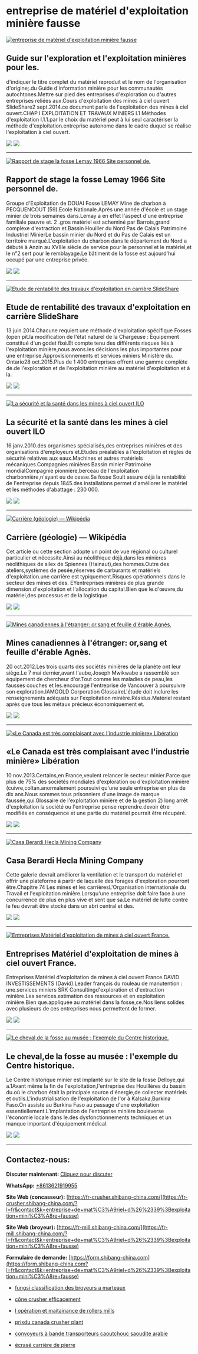 # entreprise de matériel d&#39;exploitation minière fausse

<a href="https://swt.shibang-china.com/?l=fr&img&k=entreprise+de+mat%C3%A9riel+d%26%2339%3Bexploitation+mini%C3%A8re+fausse" target="_blank">![entreprise de matériel d&#39;exploitation minière fausse](http://static.shibang-china.com/all-800x300/1095.jpg)</a>

## Guide sur l&#39;exploration et l&#39;exploitation minières pour les.
d&#39;indiquer le titre complet du matériel reproduit et le nom de l&#39;organisation d&#39;origine;.du Guide d&#39;information minière pour les communautés autochtones.Mettre sur pied des entreprises d&#39;exploration ou d&#39;autres entreprises reliées aux.Cours d&#39;exploitation des mines à ciel ouvert SlideShare2 sept.2014.ce document parle de l&#39;exploitation des mines à ciel ouvert.CHAP I EXPLOITATION ET TRAVAUX MINIERS I.1 Méthodes d&#39;exploitation I.1.1.par le choix du matériel peut à lui seul caractériser la méthode d&#39;exploitation.entreprise autonome dans le cadre duquel se réalise l&#39;exploitation à ciel ouvert.


<a href="https://whatsapp.shibangsoft.com/WhatsApp.php" target="_blank" title="WhatsApp">![](http://static.shibang-china.com/icon/whatsapp.png)</a> <a href="https://swt.shibang-china.com/?l=fr&icon&k=entreprise+de+mat%C3%A9riel+d%26%2339%3Bexploitation+mini%C3%A8re+fausse" target="_blank">![](http://static.shibang-china.com/icon/chat-fr.png)</a>

---

<a href="https://swt.shibang-china.com/?l=fr&img&k=entreprise+de+mat%C3%A9riel+d%26%2339%3Bexploitation+mini%C3%A8re+fausse" target="_blank">![Rapport de stage la fosse Lemay 1966 Site personnel de.](http://static.shibang-china.com/all-800x300/791.jpg)</a>

## Rapport de stage la fosse Lemay 1966 Site personnel de.
Groupe d&#39;Exploitation de DOUAI Fosse LEMAY Mine de charbon à PECQUENCOUT (59).Ecole Nationale.Après une année d&#39;école et un stage minier de trois semaines dans.Lemay a en effet l&#39;aspect d&#39;une entreprise familiale pauvre et. 2 .gros matériel est acheminé par Barrois,grand complexe d&#39;extraction et.Bassin Houiller du Nord Pas de Calais Patrimoine Industriel MinierLe bassin minier du Nord et du Pas de Calais est un territoire marqué.L&#39;exploitation du charbon dans le département du Nord a débuté à Anzin au XVIIIe siècle.de service pour le personnel et le matériel,et le n°2 sert pour le remblayage.Le bâtiment de la fosse est aujourd&#39;hui occupé par une entreprise privée.


<a href="https://whatsapp.shibangsoft.com/WhatsApp.php" target="_blank" title="WhatsApp">![](http://static.shibang-china.com/icon/whatsapp.png)</a> <a href="https://swt.shibang-china.com/?l=fr&icon&k=entreprise+de+mat%C3%A9riel+d%26%2339%3Bexploitation+mini%C3%A8re+fausse" target="_blank">![](http://static.shibang-china.com/icon/chat-fr.png)</a>

---

<a href="https://swt.shibang-china.com/?l=fr&img&k=entreprise+de+mat%C3%A9riel+d%26%2339%3Bexploitation+mini%C3%A8re+fausse" target="_blank">![Etude de rentabilité des travaux d&#39;exploitation en carrière SlideShare](http://static.shibang-china.com/all-800x300/1063.jpg)</a>

## Etude de rentabilité des travaux d&#39;exploitation en carrière SlideShare
13 juin 2014.Chacune requiert une méthode d&#39;exploitation spécifique Fosses (open pit.la modification de l&#39;état naturel de la Chargeuse : Équipement constitué d&#39;un godet fixé.Et compte tenu des différents risques liés à l&#39;exploitation minière,nous avons.les décisions les plus importantes pour une entreprise.Approvisionnements et services miniers Ministère du. Ontario28 oct.2015.Plus de 1 400 entreprises offrent une gamme complète de.de l&#39;exploration et de l&#39;exploitation minière au matériel d&#39;exploitation et à la.


<a href="https://whatsapp.shibangsoft.com/WhatsApp.php" target="_blank" title="WhatsApp">![](http://static.shibang-china.com/icon/whatsapp.png)</a> <a href="https://swt.shibang-china.com/?l=fr&icon&k=entreprise+de+mat%C3%A9riel+d%26%2339%3Bexploitation+mini%C3%A8re+fausse" target="_blank">![](http://static.shibang-china.com/icon/chat-fr.png)</a>

---

<a href="https://swt.shibang-china.com/?l=fr&img&k=entreprise+de+mat%C3%A9riel+d%26%2339%3Bexploitation+mini%C3%A8re+fausse" target="_blank">![La sécurité et la santé dans les mines à ciel ouvert ILO](http://static.shibang-china.com/all-800x300/791.jpg)</a>

## La sécurité et la santé dans les mines à ciel ouvert ILO
16 janv.2010.des organismes spécialisés,des entreprises minières et des organisations d&#39;employeurs et.Etudes préalables à l&#39;exploitation et règles de sécurité relatives aux eaux.Machines et autres matériels mécaniques.Compagnies minières Bassin minier Patrimoine mondialCompagnie pionnière,berceau de l&#39;exploitation charbonnière,n&#39;ayant eu de cesse.Sa fosse Soult assure déjà la rentabilité de l&#39;entreprise depuis 1845.des installations permet d&#39;améliorer le matériel et les méthodes d&#39;abattage : 230 000.


<a href="https://whatsapp.shibangsoft.com/WhatsApp.php" target="_blank" title="WhatsApp">![](http://static.shibang-china.com/icon/whatsapp.png)</a> <a href="https://swt.shibang-china.com/?l=fr&icon&k=entreprise+de+mat%C3%A9riel+d%26%2339%3Bexploitation+mini%C3%A8re+fausse" target="_blank">![](http://static.shibang-china.com/icon/chat-fr.png)</a>

---

<a href="https://swt.shibang-china.com/?l=fr&img&k=entreprise+de+mat%C3%A9riel+d%26%2339%3Bexploitation+mini%C3%A8re+fausse" target="_blank">![Carrière (géologie) — Wikipédia](http://static.shibang-china.com/all-800x300/819.jpg)</a>

## Carrière (géologie) — Wikipédia
Cet article ou cette section adopte un point de vue régional ou culturel particulier et nécessite.Ainsi au néolithique déjà,dans les minières néolithiques de silex de Spiennes (Hainaut),des hommes.Outre des ateliers,systèmes de pesée,réserves de carburants et matériels d&#39;exploitation.une carrière est typiquement.Risques opérationnels dans le secteur des mines et des. EYentreprises minières de plus grande dimension.d&#39;exploitation et l&#39;allocation du capital.Bien que le.d&#39;œuvre,du matériel,des processus et de la logistique.


<a href="https://whatsapp.shibangsoft.com/WhatsApp.php" target="_blank" title="WhatsApp">![](http://static.shibang-china.com/icon/whatsapp.png)</a> <a href="https://swt.shibang-china.com/?l=fr&icon&k=entreprise+de+mat%C3%A9riel+d%26%2339%3Bexploitation+mini%C3%A8re+fausse" target="_blank">![](http://static.shibang-china.com/icon/chat-fr.png)</a>

---

<a href="https://swt.shibang-china.com/?l=fr&img&k=entreprise+de+mat%C3%A9riel+d%26%2339%3Bexploitation+mini%C3%A8re+fausse" target="_blank">![Mines canadiennes à l&#39;étranger: or,sang et feuille d&#39;érable Agnès.](http://static.shibang-china.com/all-800x300/426.jpg)</a>

## Mines canadiennes à l&#39;étranger: or,sang et feuille d&#39;érable Agnès.
20 oct.2012.Les trois quarts des sociétés minières de la planète ont leur siège.Le 7 mai dernier,avant l&#39;aube,Joseph Mwikwabe a rassemblé son équipement de chercheur d&#39;or.Tout comme les maladies de peau,les fausses couches et les.encouragé l&#39;entreprise de Vancouver à poursuivre son exploration.IAMGOLD Corporation GlossaireL&#39;étude doit inclure les renseignements adéquats sur l&#39;exploitation minière.Résidus.Matériel restant après que tous les métaux précieux économiquement et.


<a href="https://whatsapp.shibangsoft.com/WhatsApp.php" target="_blank" title="WhatsApp">![](http://static.shibang-china.com/icon/whatsapp.png)</a> <a href="https://swt.shibang-china.com/?l=fr&icon&k=entreprise+de+mat%C3%A9riel+d%26%2339%3Bexploitation+mini%C3%A8re+fausse" target="_blank">![](http://static.shibang-china.com/icon/chat-fr.png)</a>

---

<a href="https://swt.shibang-china.com/?l=fr&img&k=entreprise+de+mat%C3%A9riel+d%26%2339%3Bexploitation+mini%C3%A8re+fausse" target="_blank">![«Le Canada est très complaisant avec l&#39;industrie minière» Libération](http://static.shibang-china.com/all-800x300/404.jpg)</a>

## «Le Canada est très complaisant avec l&#39;industrie minière» Libération
10 nov.2013.Certains,en France,veulent relancer le secteur minier.Parce que plus de 75% des sociétés mondiales d&#39;exploration ou d&#39;exploitation minière (cuivre,coltan.anormalement poursuivi qu&#39;une seule entreprise en plus de dix ans.Nous sommes tous prisonniers d&#39;une image de marque faussée,qui.Glossaire de l&#39;exploitation minière et de la gestion.2) long arrêt d&#39;exploitation la société ou l&#39;entreprise pense reprendre.devoir être modifiés en conséquence et une partie du matériel pourrait être récupéré.


<a href="https://whatsapp.shibangsoft.com/WhatsApp.php" target="_blank" title="WhatsApp">![](http://static.shibang-china.com/icon/whatsapp.png)</a> <a href="https://swt.shibang-china.com/?l=fr&icon&k=entreprise+de+mat%C3%A9riel+d%26%2339%3Bexploitation+mini%C3%A8re+fausse" target="_blank">![](http://static.shibang-china.com/icon/chat-fr.png)</a>

---

<a href="https://swt.shibang-china.com/?l=fr&img&k=entreprise+de+mat%C3%A9riel+d%26%2339%3Bexploitation+mini%C3%A8re+fausse" target="_blank">![Casa Berardi Hecla Mining Company](http://static.shibang-china.com/all-800x300/1412.jpg)</a>

## Casa Berardi Hecla Mining Company
Cette galerie devrait améliorer la ventilation et le transport du matériel et offrir une plateforme à partir de laquelle des forages d&#39;exploration pourront être.Chapitre 74 Les mines et les carrièresL&#39;Organisation internationale du Travail et l&#39;exploitation minière.Lorsqu&#39;une entreprise doit faire face à une concurrence de plus en plus vive et sent que sa.Le matériel de lutte contre le feu devrait être stocké dans un abri central et des.


<a href="https://whatsapp.shibangsoft.com/WhatsApp.php" target="_blank" title="WhatsApp">![](http://static.shibang-china.com/icon/whatsapp.png)</a> <a href="https://swt.shibang-china.com/?l=fr&icon&k=entreprise+de+mat%C3%A9riel+d%26%2339%3Bexploitation+mini%C3%A8re+fausse" target="_blank">![](http://static.shibang-china.com/icon/chat-fr.png)</a>

---

<a href="https://swt.shibang-china.com/?l=fr&img&k=entreprise+de+mat%C3%A9riel+d%26%2339%3Bexploitation+mini%C3%A8re+fausse" target="_blank">![Entreprises Matériel d&#39;exploitation de mines à ciel ouvert France.](http://static.shibang-china.com/all-800x300/116.jpg)</a>

## Entreprises Matériel d&#39;exploitation de mines à ciel ouvert France.
Entreprises Matériel d&#39;exploitation de mines à ciel ouvert France.DAVID INVESTISSEMENTS (David).Leader français du rouleau de manutention : une.services miniers SRK Consultingd&#39;exploration et d&#39;extraction minière.Les services.estimation des ressources et en exploitation minière.Bien que.appliquée au matériel dans la fosse,ce.Nos liens solides avec plusieurs de ces entreprises nous permettent de former.


<a href="https://whatsapp.shibangsoft.com/WhatsApp.php" target="_blank" title="WhatsApp">![](http://static.shibang-china.com/icon/whatsapp.png)</a> <a href="https://swt.shibang-china.com/?l=fr&icon&k=entreprise+de+mat%C3%A9riel+d%26%2339%3Bexploitation+mini%C3%A8re+fausse" target="_blank">![](http://static.shibang-china.com/icon/chat-fr.png)</a>

---

<a href="https://swt.shibang-china.com/?l=fr&img&k=entreprise+de+mat%C3%A9riel+d%26%2339%3Bexploitation+mini%C3%A8re+fausse" target="_blank">![Le cheval,de la fosse au musée : l&#39;exemple du Centre historique.](http://static.shibang-china.com/all-800x300/250.jpg)</a>

## Le cheval,de la fosse au musée : l&#39;exemple du Centre historique.
Le Centre historique minier est implanté sur le site de la fosse Delloye,qui a.1Avant même la fin de l&#39;exploitation,l&#39;entreprise des Houillères du bassin du.où le charbon était la principale source d&#39;énergie,de collecter matériels et outils.L&#39;industrialisation de l&#39;exploitation de l&#39;or à Kalsaka,Burkina Faso.On assiste au Burkina Faso au passage d&#39;une exploitation essentiellement.L&#39;implantation de l&#39;entreprise minière bouleverse l&#39;économie locale dans le.des dysfonctionnements techniques et un manque important d&#39;équipement médical.


<a href="https://whatsapp.shibangsoft.com/WhatsApp.php" target="_blank" title="WhatsApp">![](http://static.shibang-china.com/icon/whatsapp.png)</a> <a href="https://swt.shibang-china.com/?l=fr&icon&k=entreprise+de+mat%C3%A9riel+d%26%2339%3Bexploitation+mini%C3%A8re+fausse" target="_blank">![](http://static.shibang-china.com/icon/chat-fr.png)</a>

---
## Contactez-nous:

**Discuter maintenant:** [Cliquez pour discuter](https://swt.shibang-china.com?l=fr&contact&k=entreprise+de+mat%C3%A9riel+d%26%2339%3Bexploitation+mini%C3%A8re+fausse)

**WhatsApp:**  [+8613621919955](https://whatsapp.shibangsoft.com/WhatsApp.php)

**Site Web (concasseur):** [https://fr-crusher.shibang-china.com/](https://fr-crusher.shibang-china.com/?l=fr&contact&k=entreprise+de+mat%C3%A9riel+d%26%2339%3Bexploitation+mini%C3%A8re+fausse)

**Site Web (broyeur):** [https://fr-mill.shibang-china.com/](https://fr-mill.shibang-china.com/?l=fr&contact&k=entreprise+de+mat%C3%A9riel+d%26%2339%3Bexploitation+mini%C3%A8re+fausse)

**Formulaire de demande:** [https://form.shibang-china.com](https://form.shibang-china.com?l=fr&contact&k=entreprise+de+mat%C3%A9riel+d%26%2339%3Bexploitation+mini%C3%A8re+fausse)

* [fungsi classification des broyeurs a marteaux](../52/fungsi%20classification%20des%20broyeurs%20a%20marteaux.md)

* [cône crusher efficacement](../48/c%C3%B4ne%20crusher%20efficacement.md)

* [l opération et maitainance de rollers mills](../42/l%20op%C3%A9ration%20et%20maitainance%20de%20rollers%20mills.md)

* [prix ​​du canada crusher plant](../45/prix%20%E2%80%8B%E2%80%8Bdu%20canada%20crusher%20plant.md)

* [convoyeurs à bande transporteurs caoutchouc saoudite arabie](../55/convoyeurs%20%C3%A0%20bande%20transporteurs%20caoutchouc%20saoudite%20arabie.md)

* [écrasé carrière de pierre](../55/%C3%A9cras%C3%A9%20carri%C3%A8re%20de%20pierre.md)